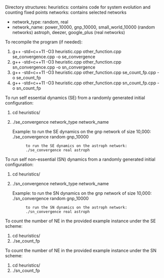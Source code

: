 Directory structures:
    heuristics: contains code for system evolution and counting fixed points
    networks: contains selected networks

- network_type: random, real
- network_name: power_10000, gnp_10000, small_world_10000 (random networks)
                astroph, deezer, google_plus (real networks)


To recompile the program (if needed): 
1. g++ -std=c++11 -O3 heuristic.cpp other_function.cpp se_convergence.cpp -o se_convergence
2. g++ -std=c++11 -O3 heuristic.cpp other_function.cpp sn_convergence.cpp -o sn_convergence
3. g++ -std=c++11 -O3 heuristic.cpp other_function.cpp se_count_fp.cpp -o se_count_fp
4. g++ -std=c++11 -O3 heuristic.cpp other_function.cpp sn_count_fp.cpp -o sn_count_fp

To run self essential dynamics (SE) from a randomly generated initial configuration:
1. cd heuristics/
2. ./se_convergence network_type network_name
     
    Example: to run the SE dynamics on the gnp network of size 10,000:
             ./se_convergence random gnp_10000

             to run the SE dynamics on the astroph network:
             ./se_convergence real astroph

To run self non-essential (SN) dynamics from a randomly generated initial configuration:
1. cd heuristics/
2. ./sn_convergence network_type network_name
    
    Example: to run the SN dynamics on the gnp network of size 10,000:
             ./sn_convergence random gnp_10000

             to run the SN dynamics on the astroph network:
             ./sn_convergence real astroph

To count the number of NE in the provided example instance under the SE scheme:
1. cd heuristics/
2. ./se_count_fp

To count the number of NE in the provided example instance under the SN scheme:
1. cd heuristics/
2. ./sn_count_fp
